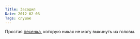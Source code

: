 ```yaml
---
Title: Засадил
Date: 2012-02-03
Tags: слушаю
---
```


<div class="text">Простая <a href="http://www.youtube.com/watch?v=zH18_dZIYOE">песенка</a>, которую никак не могу выкинуть из головы.</div>